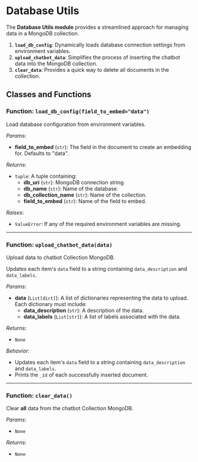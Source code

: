# Database Utils

The **Database Utils module** provides a streamlined approach for managing data in a MongoDB collection.
1. **`load_db_config`**: Dynamically loads database connection settings from environment variables.
2. **`upload_chatbot_data`**: Simplifies the process of inserting the chatbot data into the MongoDB collection.
3. **`clear_data`**: Provides a quick way to delete all documents in the collection.

## Classes and Functions

### Function: `load_db_config(field_to_embed="data")`

Load database configuration from environment variables.

*Params*:
- **field_to_embed** (`str`): The field in the document to create an embedding for. Defaults to "data".

*Returns*:
- `tuple`: A tuple containing:
    - **db_uri** (`str`): MongoDB connection string.
    - **db_name** (`str`): Name of the database.
    - **db_collection_name** (`str`): Name of the collection.
    - **field_to_embed** (`str`): Name of the field to embed.

*Raises*:
- `ValueError`: If any of the required environment variables are missing.

---

### Function: `upload_chatbot_data(data)`

Upload data to chatbot Collection MongoDB.

Updates each item's `data` field to a string containing `data_description` and `data_labels`.

*Params*:
- **data** (`List[dict]`): A list of dictionaries representing the data to upload. Each dictionary must include:
    - **data_description** (`str`): A description of the data.
    - **data_labels** (`List[str]`): A list of labels associated with the data.

*Returns*:
- `None`

*Behavior*:
- Updates each item's `data` field to a string containing `data_description` and `data_labels`.
- Prints the `_id` of each successfully inserted document.


---

### Function: `clear_data()`

Clear **all** data from the chatbot Collection MongoDB.

*Params*:
- `None`

*Returns*:
- `None`
